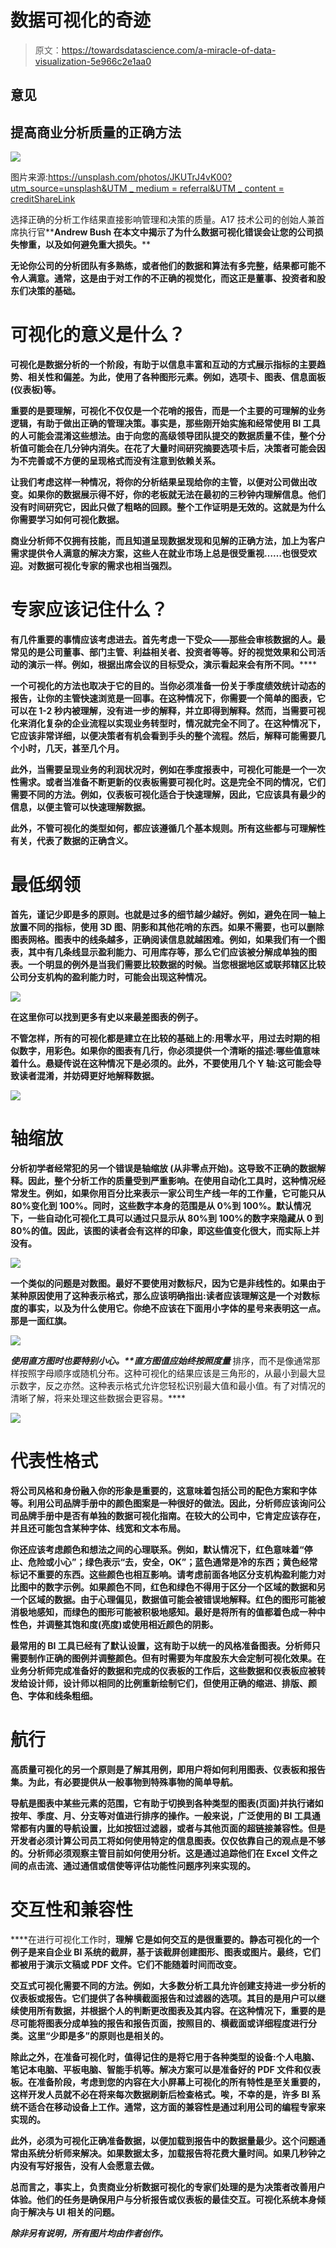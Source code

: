 # 数据可视化的奇迹

> 原文：<https://towardsdatascience.com/a-miracle-of-data-visualization-5e966c2e1aa0>

## 意见

## 提高商业分析质量的正确方法

![](img/ff4e2bb196093622da704373cfbf674d.png)

图片来源:[https://unsplash.com/photos/JKUTrJ4vK00?utm_source=unsplash&UTM _ medium = referral&UTM _ content = creditShareLink](https://unsplash.com/photos/JKUTrJ4vK00?utm_source=unsplash&utm_medium=referral&utm_content=creditShareLink)

选择正确的分析工作结果直接影响管理和决策的质量。A17 技术公司的创始人兼首席执行官**[](https://a17.company/)****Andrew Bush 在本文中揭示了为什么数据可视化错误会让您的公司损失惨重，以及如何避免重大损失。******

******无论你公司的分析团队有多熟练，或者他们的数据和算法有多完整，结果都可能不令人满意。通常，这是由于对工作的不正确的视觉化，而这正是董事、投资者和股东们决策的基础。******

# ******可视化的意义是什么？******

******可视化是数据分析的一个阶段，有助于以信息丰富和互动的方式展示指标的主要趋势、相关性和偏差。为此，使用了各种图形元素。例如，选项卡、图表、信息面板(仪表板)等。******

******重要的是要理解，可视化不仅仅是一个花哨的报告，而是一个主要的可理解的业务逻辑，有助于做出正确的管理决策。事实是，那些刚开始实施和经常使用 BI 工具的人可能会混淆这些想法。由于向您的高级领导团队提交的数据质量不佳，整个分析值可能会在几分钟内消失。在花了大量时间研究摘要选项卡后，决策者可能会因为不完善或不方便的呈现格式而没有注意到依赖关系。******

******让我们考虑这样一种情况，将你的分析结果呈现给你的主管，以便对公司做出改变。如果你的数据展示得不好，你的老板就无法在最初的三秒钟内理解信息。他们没有时间研究它，因此只做了粗略的回顾。整个工作证明是无效的。这就是为什么你需要学习如何可视化数据。******

******商业分析师不仅拥有技能，而且知道呈现数据发现和见解的正确方法，加上为客户需求提供令人满意的解决方案，这些人在就业市场上总是很受重视……也很受欢迎。对数据可视化专家的需求也相当强烈。******

# ******专家应该记住什么？******

******有几件重要的事情应该考虑进去。首先考虑一下**受众**——那些会审核数据的人。最常见的是公司董事、部门主管、利益相关者、投资者等等。好的视觉效果和公司活动的演示一样。例如，根据出席会议的目标受众，演示看起来会有所不同。******

****一个可视化的方法也取决于它的**目的**。当你必须准备一份关于季度绩效统计动态的报告，让你的主管快速浏览是一回事。在这种情况下，你需要一个简单的图表，它可以在 1-2 秒内被理解，没有进一步的解释，并立即得到解释。然而，当需要可视化来消化复杂的企业流程以实现业务转型时，情况就完全不同了。在这种情况下，它应该非常详细，以便决策者有机会看到手头的整个流程。然后，解释可能需要几个小时，几天，甚至几个月。****

****此外，当需要呈现业务的利润状况时，例如在季度报表中，可视化可能是一个**一次性需求**。或者当**准备不断更新的仪表板**需要可视化时。这是完全不同的情况，它们需要不同的方法。例如，仪表板可视化适合于快速理解，因此，它应该具有最少的信息，以便主管可以快速理解数据。****

****此外，不管可视化的类型如何，都应该遵循几个基本规则。所有这些都与可理解性有关，代表了数据的正确含义。****

# ****最低纲领****

****首先，谨记**少即是多的原则。也就是过多的细节越少越好**。例如，避免在同一轴上放置不同的指标，使用 3D 图、阴影和其他花哨的东西。如果不需要，也可以删除图表网格。图表中的线条越多，正确阅读信息就越困难。例如，如果我们有一个图表，其中有几条线显示盈利能力、可用库存等，那么它们应该被分解成单独的图表。一个明显的例外是当我们需要比较数据的时候。当您根据地区或联邦辖区比较公司分支机构的盈利能力时，可能会出现这种情况。****

****![](img/44341fe5514cedacfc418eca866f6557.png)****

****在这里你可以找到更多有史以来最差图表的例子。****

****不管怎样，所有的可视化都是建立在比较的基础上的:用零水平，用过去时期的相似数字，用彩色。如果你的图表有几行，你必须提供一个清晰的描述:哪些值意味着什么。**悬疑传说**在这种情况下是必须的。此外，**不要使用几个 Y 轴**:这可能会导致读者混淆，并妨碍更好地解释数据。****

****![](img/2332ca24ea72f614df7952a276a1f2a7.png)****

# ****轴缩放****

****分析初学者经常犯的另一个错误是**轴缩放** **(从非零点开始)。这导致不正确的数据解释。因此，整个分析工作的质量受到严重影响。在使用自动化工具时，这种情况经常发生。例如，如果你用百分比来表示一家公司生产线一年的工作量，它可能只从 80%变化到 100%。同时，这些数字本身的范围是从 0%到 100%。默认情况下，一些自动化可视化工具可以通过只显示从 80%到 100%的数字来隐藏从 0 到 80%的值。因此，该图的读者会有这样的印象，即这些值变化很大，而实际上并没有。******

****![](img/ded2398981ade91bc48053f625f7acaa.png)****

****一个类似的问题是对数图。最好**不要使用对数标尺**，因为它是非线性的。如果由于某种原因使用了这种表示格式，那么应该明确指出:读者应该理解这是一个对数标度的事实，以及为什么使用它。你绝不应该在下面用小字体的星号来表明这一点。那是一面红旗。****

****![](img/793a8bc71540276ef5f187ea0144bc78.png)****

****使用直方图时也要特别小心。**直方图值应始终按照*度量*** 排序，而不是像通常那样按照字母顺序或随机分布。这种可视化的结果应该是三角形的，从最小到最大显示数字，反之亦然。这种表示格式允许您轻松识别最大值和最小值。有了对情况的清晰了解，将来处理这些数据会更容易。****

****![](img/007dff41baeeee3db4c1c081455cc7d8.png)****

# ****代表性格式****

******将公司风格和身份融入你的形象**是重要的**，**这意味着包括公司的配色方案和字体等。利用公司品牌手册中的颜色图案是一种很好的做法。因此，分析师应该询问公司品牌手册中是否有单独的数据可视化指南。在较大的公司中，它肯定应该存在，并且还可能包含某种字体、线宽和文本布局。****

****你还应该考虑颜色和想法之间的心理联系。例如，默认情况下，红色意味着“停止、危险或小心”；绿色表示“去，安全，OK”；蓝色通常是冷的东西；黄色经常标记不重要的东西。这些颜色也相互影响。请考虑前面各地区分支机构盈利能力对比图中的数字示例。如果颜色不同，红色和绿色不得用于区分一个区域的数据和另一个区域的数据。由于心理偏见，数据值可能会被错误地解释。红色的图形可能被消极地感知，而绿色的图形可能被积极地感知。最好是将所有的值都着色成一种中性色，并调整其饱和度(亮度)或使用相近颜色的阴影。****

****最常用的 BI 工具已经有了默认设置，这有助于以统一的风格准备图表。分析师只需要制作正确的图例并调整颜色。但有时需要为年度股东大会定制可视化效果。在业务分析师完成准备好的数据和完成的仪表板的工作后，这些数据和仪表板应被转发给设计师，设计师以相同的比例重新绘制它们，但使用正确的缩进、排版、颜色、字体和线条粗细。****

# ****航行****

****高质量可视化的另一个原则是了解其用例，即用户将如何利用图表、仪表板和报告集。为此，有必要**提供从一般事物到特殊事物的简单导航**。****

****导航是图表中某些元素的范围，它有助于切换到各种类型的图表(页面)并执行诸如按年、季度、月、分支等对值进行排序的操作。一般来说，广泛使用的 BI 工具通常都有内置的导航设置，比如按钮过滤器，或者与其他页面的超链接兼容性。但是开发者必须计算公司员工将如何使用特定的信息图表。仅仅依靠自己的观点是不够的。分析师必须观察主管目前如何使用分析。这是通过追踪他们在 Excel 文件之间的点击流、通过通信或信使等评估功能性问题序列来实现的。****

# ****交互性和兼容性****

****在进行可视化工作时，**理解** **它是如何交互的是很重要的。**静态可视化的一个例子是来自企业 BI 系统的截屏，基于该截屏创建图形、图表或图片。最终，它们都被用于演示文稿或 PDF 文件。它们不能随着时间而改变。****

****交互式可视化需要不同的方法。例如，大多数分析工具允许创建支持进一步分析的仪表板或报告。它们提供了各种横截面报告和过滤器的选项。其目的是用户可以继续使用所有数据，并根据个人的判断更改图表及其内容。在这种情况下，重要的是尽可能将图表分成单独的报告和报告页面，按照目的、横截面或详细程度进行分类。这里“少即是多”的原则也是相关的。****

****除此之外，在准备可视化时，值得记住的是**将它用于各种类型的设备**:个人电脑、笔记本电脑、平板电脑、智能手机等。解决方案可以是准备好的 PDF 文件和仪表板。在准备阶段，考虑到您的内容在大小屏幕上可视化的所有特性是至关重要的，这样开发人员就不必在将来每次数据刷新后检查格式。唉，不幸的是，许多 BI 系统不适合在移动设备上工作。通常，这方面的兼容性是通过利用公司的编程专家来实现的。****

****此外，必须为可视化正确准备数据，以便加载到报告中的数据量最少。这个问题通常由系统分析师来解决。如果数据太多，加载报告将花费大量时间。如果几秒钟之内没有写好报告，没有人会愿意去做。****

****总而言之，事实上，负责商业分析数据可视化的专家们处理的是为决策者改善用户体验。他们的任务是确保用户与分析报告或仪表板的最佳交互。可视化系统本身倾向于解决与 UI 相关的问题。****

*****除非另有说明，所有图片均由作者创作。*****